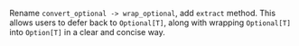 Rename `convert_optional -> wrap_optional`, add `extract` method.
This allows users to defer back to `Optional[T]`, along with wrapping
`Optional[T]` into `Option[T]` in a clear and concise way.
